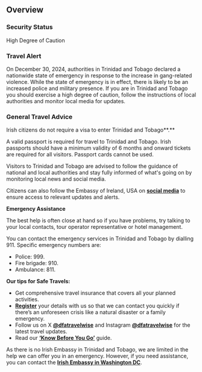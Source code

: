 ## Overview

### **Security Status**

High Degree of Caution

### Travel Alert

On December 30, 2024, authorities in Trinidad and Tobago declared a nationwide state of emergency in response to the increase in gang-related violence. While the state of emergency is in effect, there is likely to be an increased police and military presence. If you are in Trinidad and Tobago you should exercise a high degree of caution, follow the instructions of local authorities and monitor local media for updates.

### **General Travel Advice**

Irish citizens do not require a visa to enter Trinidad and Tobago**.**

A valid passport is required for travel to Trinidad and Tobago. Irish passports should have a minimum validity of 6 months and onward tickets are required for all visitors. Passport cards cannot be used.

Visitors to Trinidad and Tobago are advised to follow the guidance of national and local authorities and stay fully informed of what's going on by monitoring local news and social media.

Citizens can also follow the Embassy of Ireland, USA on [**social media**](https://linktr.ee/embassyofirelandusa) to ensure access to relevant updates and alerts.

**Emergency Assistance**

The best help is often close at hand so if you have problems, try talking to your local contacts, tour operator representative or hotel management.

You can contact the emergency services in Trinidad and Tobago by dialling 911. Specific emergency numbers are:

* Police: 999.
* Fire brigade: 910.
* Ambulance: 811.

**Our tips for Safe Travels:**

* Get comprehensive travel insurance that covers all your planned activities.
* [**Register**](https://www.ireland.ie/en/dfa/overseas-travel/citizens-registration/) your details with us so that we can contact you quickly if there’s an unforeseen crisis like a natural disaster or a family emergency.
* Follow us on X [**@dfatravelwise**](https://www.twitter.com/DFATravelWise) and Instagram [**@dfatravelwise**](https://www.instagram.com/dfatravelwise/) for the latest travel updates.
* Read our [**‘Know Before You Go’**](https://www.ireland.ie/en/dfa/overseas-travel/know-before-you-go/) guide.

As there is no Irish Embassy in Trinidad and Tobago, we are limited in the help we can offer you in an emergency. However, if you need assistance, you can contact the [**Irish Embassy in Washington DC**](https://www.ireland.ie/en/usa/washington/).